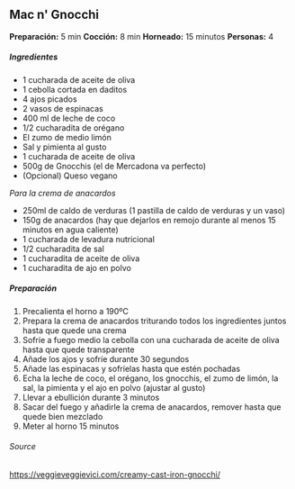 ## Mac n' Gnocchi

**Preparación:** 5 min
**Cocción:** 8 min
**Horneado:** 15 minutos
**Personas:** 4

##### Ingredientes


* 1 cucharada de aceite de oliva
* 1 cebolla cortada en daditos
* 4 ajos picados
* 2 vasos de espinacas
* 400 ml de leche de coco
* 1/2 cucharadita de orégano
* El zumo de medio limón
* Sal y pimienta al gusto
* 1 cucharada de aceite de oliva
* 500g de Gnocchis (el de Mercadona va perfecto)
* (Opcional) Queso vegano

*Para la crema de anacardos*

* 250ml de caldo de verduras (1 pastilla de caldo de verduras y un vaso)
* 150g de anacardos (hay que dejarlos en remojo durante al menos 15 minutos en agua caliente)
* 1 cucharada de levadura nutricional
* 1/2 cucharadita de sal
* 1 cucharadita de aceite de oliva
* 1 cucharadita de ajo en polvo

##### Preparación

1. Precalienta el horno a 190ºC
2. Prepara la crema de anacardos triturando todos los ingredientes juntos hasta que quede una crema
3. Sofríe a fuego medio la cebolla con una cucharada de aceite de oliva hasta que quede transparente
4. Añade los ajos y sofríe durante 30 segundos
5. Añade las espinacas y sofríelas hasta que estén pochadas
6. Echa la leche de coco, el orégano, los gnocchis, el zumo de limón, la sal, la pimienta y el ajo en polvo (ajustar al gusto)
7. Llevar a ebullición durante 3 minutos
8. Sacar del fuego y añadirle la crema de anacardos, remover hasta que quede bien mezclado
9. Meter al horno 15 minutos

###### Source
https://veggieveggievici.com/creamy-cast-iron-gnocchi/
